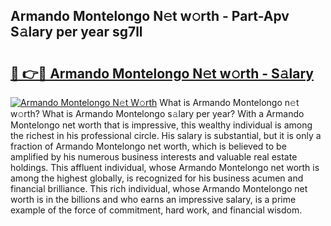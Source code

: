 ## Armando Montelongo N𝚎t w𝚘rth - Part-Apv S𝚊lary per year sg7ll

# <h2><a href="http://gc2q52.nevu.top/?p=Armando+Montelongo">🔗 👉🔴 Armando Montelongo N𝚎t w𝚘rth - S𝚊lary</a></h2>

[![Armando Montelongo N𝚎t W𝚘rth](https://i.imgur.com/Oavwk0R.jpeg)](http://gc2q52.nevu.top/?p=Armando+Montelongo)
What is Armando Montelongo n𝚎t w𝚘rth? What is Armando Montelongo s𝚊lary per year?
With a Armando Montelongo net worth that is impressive, this wealthy individual is among the richest in his professional circle. His salary is substantial, but it is only a fraction of Armando Montelongo net worth, which is believed to be amplified by his numerous business interests and valuable real estate holdings. This affluent individual, whose Armando Montelongo net worth is among the highest globally, is recognized for his business acumen and financial brilliance. This rich individual, whose Armando Montelongo net worth is in the billions and who earns an impressive salary, is a prime example of the force of commitment, hard work, and financial wisdom.
